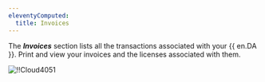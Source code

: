 ```yaml
---
eleventyComputed:
  title: Invoices
---
```

The ***Invoices*** section lists all the transactions associated with your {{ en.DA }}. Print and view your invoices and the licenses associated with them.

![!!Cloud4051](https://cdnweb.devolutions.net/docs/docs_en_cloud_Cloud4051.png)
